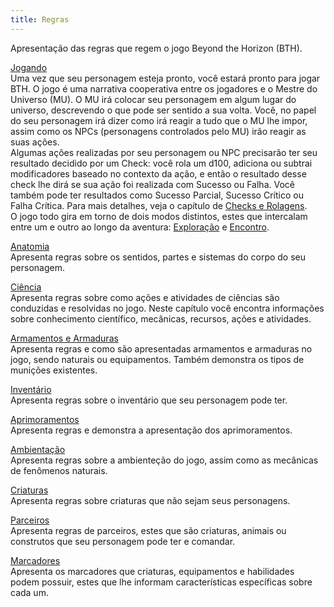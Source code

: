 ```yaml
---
title: Regras
---
```


Apresentação das regras que regem o jogo Beyond the Horizon (BTH).

[Jogando](./play/index.md)  
Uma vez que seu personagem esteja pronto, você estará pronto para jogar BTH. O jogo é uma narrativa cooperativa entre os jogadores e o Mestre do Universo (MU). O MU irá colocar seu personagem em algum lugar do universo, descrevendo o que pode ser sentido a sua volta. Você, no papel do seu personagem irá dizer como irá reagir a tudo que o MU lhe impor, assim como os NPCs (personagens controlados pelo MU) irão reagir as suas ações.   
Algumas ações realizadas por seu personagem ou NPC precisarão ter seu resultado decidido por um Check: você rola um d100, adiciona ou subtrai modificadores baseado no contexto da ação, e então o resultado desse check lhe dirá se sua ação foi realizada com Sucesso ou Falha. Você também pode ter resultados como Sucesso Parcial, Sucesso Crítico ou Falha Crítica. Para mais detalhes, veja o capítulo de [Checks e Rolagens](../rules/play/checks.md).  
O jogo todo gira em torno de dois modos distintos, estes que intercalam entre um e outro ao longo da aventura: [Exploração](../rules/play/game_modes/exploration.md) e [Encontro](../rules/play/game_modes/encounter.md).  

[Anatomia](./anatomy/index.md)  
Apresenta regras sobre os sentidos, partes e sistemas do corpo do seu personagem.  

[Ciência](./science/index.md)  
Apresenta regras sobre como ações e atividades de ciências são conduzidas e resolvidas no jogo. Neste capítulo você encontra informações sobre conhecimento científico, mecânicas, recursos, ações e atividades.  

[Armamentos e Armaduras](./weapon_armor/index.md)  
Apresenta regras e como são apresentadas armamentos e armaduras no jogo, sendo naturais ou equipamentos. Também demonstra os tipos de munições existentes.  

[Inventário](./inventory.md)  
Apresenta regras sobre o inventário que seu personagem pode ter.  

[Aprimoramentos](./upgrades.md)   
Apresenta regras e demonstra a apresentação dos aprimoramentos.  

[Ambientação](./ambiance/index.md)  
Apresenta regras sobre a ambienteção do jogo, assim como as mecânicas de fenômenos naturais.  

[Criaturas](./creatures.md)  
Apresenta regras sobre criaturas que não sejam seus personagens.  

[Parceiros](./partner.md)  
Apresenta regras de parceiros, estes que são criaturas, animais ou construtos que seu personagem pode ter e comandar.  

[Marcadores](./tags/index.md)  
Apresenta os marcadores que criaturas, equipamentos e habilidades podem possuir, estes que lhe informam características específicas sobre cada um.  